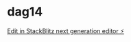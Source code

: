 # dag14

[Edit in StackBlitz next generation editor ⚡️](https://stackblitz.com/~/github.com/sonja-ops/dag14)